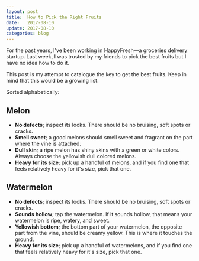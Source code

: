```yaml
---
layout: post
title:  How to Pick the Right Fruits
date:   2017-08-10
update: 2017-08-10
categories: blog
---
```

For the past years, I've been working in HappyFresh&mdash;a groceries delivery startup. Last week, I was trusted by my friends to pick the best fruits but I have no idea how to do it.

This post is my attempt to catalogue the key to get the best fruits. Keep in mind that this would be a growing list.

Sorted alphabetically:

## Melon

* **No defects**; inspect its looks. There should be no bruising, soft spots or cracks.
* **Smell sweet**; a good melons should smell sweet and fragrant on the part where the vine is attached.
* **Dull skin**; a ripe melon has shiny skins with a green or white colors. Always choose the yellowish dull colored melons.
* **Heavy for its size**; pick up a handful of melons, and if you find one that feels relatively heavy for it's size, pick that one.

## Watermelon

* **No defects**; inspect its looks. There should be no bruising, soft spots or cracks.
* **Sounds hollow**; tap the watermelon. If it sounds hollow, that means your watermelon is ripe, watery, and sweet.
* **Yellowish bottom**; the bottom part of your watermelon, the opposite part from the vine, should be creamy yellow. This is where it touches the ground.
* **Heavy for its size**; pick up a handful of watermelons, and if you find one that feels relatively heavy for it's size, pick that one.
